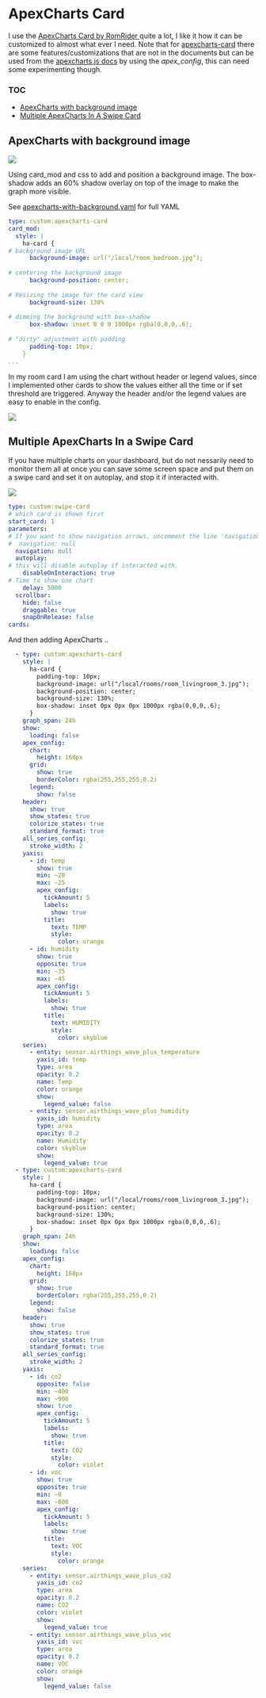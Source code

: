 # ApexCharts Card
I use the [ApexCharts Card by RomRider ](https://github.com/RomRider/apexcharts-card) quite a lot, I like it how it can be customized to almost what ever I need. Note that for [apexcharts-card](https://github.com/RomRider/apexcharts-card) there are some features/customizations that are not in the documents but can be used from the [apexcharts.js docs](https://apexcharts.com/docs/) by using the *apex_config*, this can need some experimenting though.

### TOC

* [ApexCharts with background image](#apexcharts-with-background-image)
* [Multiple ApexCharts In A Swipe Card](#multiple-apexcharts-in-a-swipe-card)

## ApexCharts with background image

![](apexcharts-with-background.png)

Using card_mod and css to add and position a background image. The box-shadow adds an 60% shadow overlay on top of the image to make the graph more visible.

See [apexcharts-with-background.yaml](apexcharts-with-background.yaml) for full YAML

```YAML
type: custom:apexcharts-card
card_mod:
  style: |
    ha-card {
# background image URL
      background-image: url("/local/room_bedroom.jpg");
      
# centering the background image
      background-position: center;
      
# Resizing the image for the card view
      background-size: 130%
      
# dimming the background with box-shadow
      box-shadow: inset 0 0 0 1000px rgba(0,0,0,.6);
      
# "dirty" adjustment with padding
      padding-top: 10px;
    }
...
```

In my room card I am using the chart without header or legend values, since I implemented other cards to show the values either all the time or if set threshold are triggered. Anyway the header and/or the legend values are easy to enable in the config.

![](apexcharts-with-background-and-labels.png)

## Multiple ApexCharts In a Swipe Card

If you have multiple charts on your dashboard, but do not nessarily need to monitor them all at once you can save some screen space and put them on a swipe card and set it on autoplay, and stop it if interacted with.

![](swipe-card-charts.gif)

```YAML
type: custom:swipe-card
# which card is shown first
start_card: 1
parameters:
# If you want to show navigation arrows, uncomment the line 'navigation: null'
#  navigation: null
  navigation: null
  autoplay:
# this will disable autoplay if interacted with.
    disableOnInteraction: true
# Time to show one chart
    delay: 5000
  scrollbar:
    hide: false
    draggable: true
    snapOnRelease: false
cards:
```

And then adding ApexCharts ..

```YAML
  - type: custom:apexcharts-card
    style: |
      ha-card {
        padding-top: 10px;
        background-image: url("/local/rooms/room_livingroom_3.jpg");
        background-position: center;
        background-size: 130%;
        box-shadow: inset 0px 0px 0px 1000px rgba(0,0,0,.6);
      }
    graph_span: 24h
    show:
      loading: false
    apex_config:
      chart:
        height: 160px
      grid:
        show: true
        borderColor: rgba(255,255,255,0.2)
      legend:
        show: false
    header:
      show: true
      show_states: true
      colorize_states: true
      standard_format: true
    all_series_config:
      stroke_width: 2
    yaxis:
      - id: temp
        show: true
        min: ~20
        max: ~25
        apex_config:
          tickAmount: 5
          labels:
            show: true
          title:
            text: TEMP
            style:
              color: orange
      - id: humidity
        show: true
        opposite: true
        min: ~35
        max: ~45
        apex_config:
          tickAmount: 5
          labels:
            show: true
          title:
            text: HUMIDITY
            style:
              color: skyblue
    series:
      - entity: sensor.airthings_wave_plus_temperature
        yaxis_id: temp
        type: area
        opacity: 0.2
        name: Temp
        color: orange
        show:
          legend_value: false
      - entity: sensor.airthings_wave_plus_humidity
        yaxis_id: humidity
        type: area
        opacity: 0.2
        name: Humidity
        color: skyblue
        show:
          legend_value: true
  - type: custom:apexcharts-card
    style: |
      ha-card {
        padding-top: 10px;
        background-image: url("/local/rooms/room_livingroom_3.jpg");
        background-position: center;
        background-size: 130%;
        box-shadow: inset 0px 0px 0px 1000px rgba(0,0,0,.6);
      }
    graph_span: 24h
    show:
      loading: false
    apex_config:
      chart:
        height: 160px
      grid:
        show: true
        borderColor: rgba(255,255,255,0.2)
      legend:
        show: false
    header:
      show: true
      show_states: true
      colorize_states: true
      standard_format: true
    all_series_config:
      stroke_width: 2
    yaxis:
      - id: co2
        opposite: false
        min: ~400
        max: ~900
        show: true
        apex_config:
          tickAmount: 5
          labels:
            show: true
          title:
            text: CO2
            style:
              color: violet
      - id: voc
        show: true
        opposite: true
        min: ~0
        max: ~800
        apex_config:
          tickAmount: 5
          labels:
            show: true
          title:
            text: VOC
            style:
              color: orange
    series:
      - entity: sensor.airthings_wave_plus_co2
        yaxis_id: co2
        type: area
        opacity: 0.2
        name: CO2
        color: violet
        show:
          legend_value: true
      - entity: sensor.airthings_wave_plus_voc
        yaxis_id: voc
        type: area
        opacity: 0.2
        name: VOC
        color: orange
        show:
          legend_value: false
```
